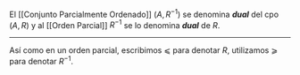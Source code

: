 El [[Conjunto Parcialmente Ordenado]] $(A, R^{-1})$ se denomina ***dual*** del cpo  $(A, R)$ y al [[Orden Parcial]] $R^{-1}$ se lo denomina ***dual*** de $R$.
***
Así como en un orden parcial, escribimos $⩽$ para denotar $R$, utilizamos $⩾$ para denotar $R^{-1}$.